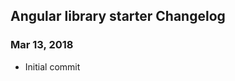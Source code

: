 ## Angular library starter Changelog

<a name="Mar 13, 2018"></a>
### Mar 13, 2018
* Initial commit

